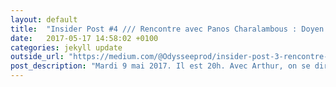```yaml
---
layout: default
title:  "Insider Post #4 /// Rencontre avec Panos Charalambous : Doyen des Beaux-Arts"
date:   2017-05-17 14:58:02 +0100
categories: jekyll update
outside_url: "https://medium.com/@Odysseeprod/insider-post-3-rencontre-avec-panos-charalambous-doyen-des-beaux-arts-78be7da8c023"
post_description: "Mardi 9 mai 2017. Il est 20h. Avec Arthur, on se dirige vers une performance sonore et live de Documenta 14. La soirée a lieu dans le fameux Athens Concert Hall, surnommé Megaron. On prend le taxi en direction du bâtiment, situé à l’Est de la ville. L’événement nous est conseillé par Ngoc, un ami de Bordeaux qui a étudié les Beaux-Arts. Il a vécu tout un temps à Athènes."
---
```


